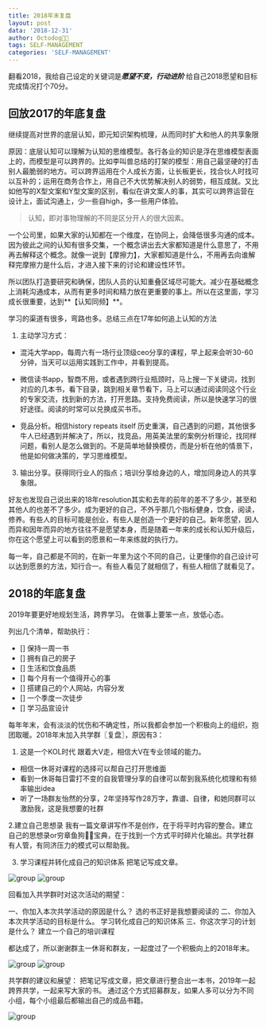 ```yaml
---
title: 2018年末复盘
layout: post
data: '2018-12-31'
author: Octodog🐙🐶
tags: SELF-MANAGEMENT
categories: 'SELF-MANAGEMENT'
---
```



翻看2018，我给自己设定的关键词是***愿望不变，行动进阶***
给自己2018愿望和目标完成情况打个70分。


## 回放2017的年底复盘

继续提高对世界的底层认知，即元知识架构梳理，从而同时扩大和他人的共享象限

原因：底层认知可以理解为认知的思维模型。各行各业的知识是浮在思维模型表面上的，而模型是可以跨界的。比如李叫兽总结的打架的模型：用自己最坚硬的打击别人最脆弱的地方。可以跨界运用在个人成长方面，让长板更长，找合伙人时找可以互补的；运用在商务合作上，用自己不大优势解决别人的弱势，相互成就。又比如他写的X型文案和Y型文案的区别，看似在讲文案人的事，其实可以跨界运营在设计上，面试沟通上，少一些自high，多一些用户体验。

> 认知，即对事物理解的不同是区分开人的很大因素。

一个公司里，如果大家的认知都在一个维度，在协同上，会降低很多沟通的成本。因为彼此之间的认知有很多交集，一个概念讲出去大家都知道是什么意思了，不用再去解释这个概念。就像一说到【摩擦力】，大家都知道是什么，不用再去向谁解释完摩擦力是什么后，才进入接下来的讨论和建设性环节。

所以团队打造要研究和确保，团队人员的认知重叠区域尽可能大。减少在基础概念上消耗沟通成本，从而有更多时间和精力放在更重要的事上。所以在这里面，学习成长很重要，达到**【认知同频】**。

学习的渠道有很多，弯路也多。总结三点在17年如何追上认知的方法

1. 主动学习方式：

- 混沌大学app，每周六有一场行业顶级ceo分享的课程，早上起来会听30-60分钟，当天可以运用实践到工作中，并看到提高。

- 微信读书app，智商不用，或者遇到跨行业瓶颈时，马上搜一下关键词，找到对应的几本书，看下目录，跳到相关章节看下，马上可以通过阅读同这个行业的专家交流，找到新的方法，打开思路。支持免费阅读，所以是快速学习的很好途径。阅读的时常可以兑换成买书币。

- 竞品分析。相信history repeats itself 历史重演，自己遇到的问题，其他很多牛人已经遇到并解决了，所以，找竞品，用英美法里的案例分析理论，找同样问题，看别人是怎么做到的。不是简单地替换模仿，而是分析在他的情景下，他是如何做决策的，学习思维模型。

3. 输出分享。获得同行业人的指点；培训分享给身边的人，增加同身边人的共享象限。

好友也发现自己说出来的18年resolution其实和去年的前年的差不了多少，甚至和其他人的也差不了多少。成为更好的自己，不外乎那几个指标健身，饮食，阅读，修养。有些人的目标可能是创业，有些人是创造一个更好的自己。新年愿望，因人而异和因年而异的地方往往不是愿望本身，而是随着一年来的成长和认知升级后，你在这个愿望上可以看到的愿景和一年来练就的执行力。

每一年，自己都是不同的，在新一年里为这个不同的自己，让更懂你的自己设计可以达到愿景的方法，知行合一。有些人看见了就相信了，有些人相信了就看见了。


## 2018的年底复盘

2019年要更好地规划生活，跨界学习。
在做事上要笨一点，放低心态。

列出几个清单，帮助执行：

- [] 保持一周一书
- [] 拥有自己的房子
- [] 生活和饮食品质
- [] 每个月有一个值得开心的事
- [] 搭建自己的个人网站，内容分发
- [] 一个季度一次徒步
- [] 学习品宣设计


每年年末，会有淡淡的忧伤和不确定性，所以我都会参加一个积极向上的组织，抱团取暖。2018年末加入共学群〖复盘〗，原因有3：
1. 这是一个KOL时代
跟着大V走，相信大V在专业领域的能力。
  - 相信一休哥对课程的选择可以帮自己打开思维面
  - 看到一休哥每日雷打不变的自我管理分享的自律可以帮到我系统化梳理和有频率输出idea
  - 听了一场群友怡然的分享，2年坚持写作28万字，靠谱、自律，和她同群可以激励我，这是我想要的社群

2.建立自己思想录
我有一篇文章讲写作不是创作，在于将平时内容的整合。建立自己的思想录or穷章鱼狗🐙🐶宝典，在于找到一个方式平时碎片化输出。共学社群有人管，有同济压力的模式可以帮助我。

3. 学习课程并转化成自己的知识体系
把笔记写成文章。

![group](https://github.com/aJiea/ajiea.github.io/blob/master/_posts/20181231/01.jpeg)
![group](https://github.com/aJiea/ajiea.github.io/blob/master/_posts/20181231/02.jpeg)



回看加入共学群时对这次活动的期望：

一、你加入本次共学活动的原因是什么？
选的书正好是我想要阅读的
二、你加入本次共学活动的目标是什么。
学习转化成自己的知识体系
三、你这次学习的计划是什么？
建立一个自己的培训课程

都达成了，所以谢谢群主一休哥和群友，一起度过了一个积极向上的2018年末。

![group](https://github.com/aJiea/ajiea.github.io/blob/master/_posts/20181231/03.jpeg)
![group](https://github.com/aJiea/ajiea.github.io/blob/master/_posts/20181231/04.jpeg)

共学群的建议和展望：
把笔记写成文章，把文章进行整合出一本书，2019年一起跨界共学，一起来写大家的书。
通过这个方式招募群友，如果人多可以分为不同小组，每个小组最后都输出自己的成品书籍。

![group](https://github.com/aJiea/ajiea.github.io/blob/master/_posts/20181231/05.jpeg)
